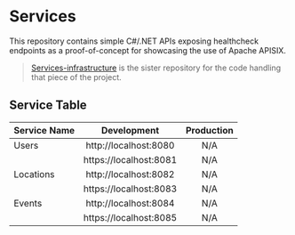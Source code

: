 # Services

This repository contains simple C#/.NET APIs exposing healthcheck endpoints as a proof-of-concept for showcasing the use of Apache APISIX.

> [Services-infrastructure](https://github.com/BadrChoubai/Services-infrastructure) is the sister repository for the code handling that piece of the project.

## Service Table

| Service Name |      Development       | Production |
|:-------------|:----------------------:|:----------:|
| Users        | http://localhost:8080  |    N/A     |
|              | https://localhost:8081 |    N/A     |
| Locations    | http://localhost:8082  |    N/A     |
|              | https://localhost:8083 |    N/A     |
| Events       | http://localhost:8084  |    N/A     |
|              | https://localhost:8085 |    N/A     |
